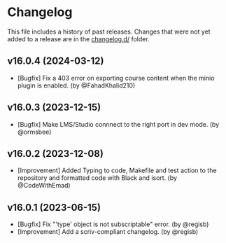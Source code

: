 # Changelog

This file includes a history of past releases. Changes that were not yet added to a release are in the [changelog.d/](./changelog.d) folder.

<!--
⚠️ DO NOT ADD YOUR CHANGES TO THIS FILE! (unless you want to modify existing changelog entries in this file)
Changelog entries are managed by scriv. After you have made some changes to this plugin, create a changelog entry with:

    scriv create

Edit and commit the newly-created file in changelog.d.

If you need to create a new release, create a separate commit just for that. It is important to respect these
instructions, because git commits are used to generate release notes:
  - Modify the version number in `__about__.py`.
  - Collect changelog entries with `scriv collect`
  - The title of the commit should be the same as the new version: "vX.Y.Z".
-->

<!-- scriv-insert-here -->

<a id='changelog-16.0.4'></a>
## v16.0.4 (2024-03-12)

- [Bugfix] Fix a 403 error on exporting course content when the minio plugin is enabled. (by @FahadKhalid210)

<a id='changelog-16.0.3'></a>
## v16.0.3 (2023-12-15)

- [Bugfix] Make LMS/Studio connnect to the right port in dev mode. (by @ormsbee)

<a id='changelog-16.0.2'></a>
## v16.0.2 (2023-12-08)

- [Improvement] Added Typing to code, Makefile and test action to the repository and formatted code with Black and isort. (by @CodeWithEmad)

<a id='changelog-16.0.1'></a>
## v16.0.1 (2023-06-15)

- [Bugfix] Fix "'type' object is not subscriptable" error. (by @regisb)
- [Improvement] Add a scriv-compliant changelog. (by @regisb)

